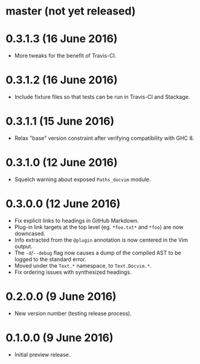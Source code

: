 # master (not yet released)

# 0.3.1.3 (16 June 2016)

- More tweaks for the benefit of Travis-CI.

# 0.3.1.2 (16 June 2016)

- Include fixture files so that tests can be run in Travis-CI and Stackage.

# 0.3.1.1 (15 June 2016)

- Relax "base" version constraint after verifying compatibility with GHC 8.

# 0.3.1.0 (12 June 2016)

- Squelch warning about exposed `Paths_docvim` module.

# 0.3.0.0 (12 June 2016)

- Fix explicit links to headings in GitHub Markdown.
- Plug-in link targets  at the top level (eg. `*foo.txt*` and `*foo`) are now downcased.
- Info extracted from the `@plugin` annotation is now centered in the Vim output.
- The `-d`/`--debug` flag now causes a dump of the compiled AST to be logged to the standard error.
- Moved under the `Text.*` namespace, to `Text.Docvim.*`.
- Fix ordering issues with synthesized headings.

# 0.2.0.0 (9 June 2016)

- New version number (testing release process).

# 0.1.0.0 (9 June 2016)

- Initial preview release.
